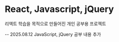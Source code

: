 # React, Javascript, jQuery

리액트 학습을 목적으로 만들어진 개인 공부용 프로젝트

-- 2025.08.12 JavaScript, jQuery 공부 내용 추가

